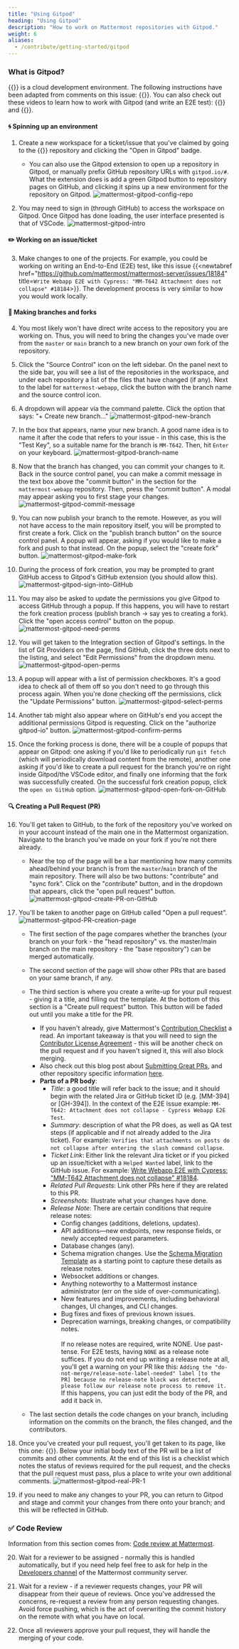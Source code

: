 ```yaml
---
title: "Using Gitpod"
heading: "Using Gitpod"
description: "How to work on Mattermost repositories with Gitpod."
weight: 6
aliases:
  - /contribute/getting-started/gitpod
---
```


### What is Gitpod?
{{<newtabref href="https://www.gitpod.io/" title="Gitpod">}} is a cloud development environment. The following instructions have been adapted from comments on this issue: {{<newtabref href="https://github.com/mattermost/mattermost-gitpod-config/issues/18" title="Document general usage of Gitpod #18 ">}}. You can also check out these videos to learn how to work with Gitpod (and write an E2E test): {{<newtabref href="https://www.youtube.com/watch?v=LgQ2Z_GelYQ" title="How to set up a developer environment for Mattermost with Gitpod">}} and {{<newtabref href="https://www.youtube.com/watch?v=mLbzKSGZv4A" title="Writing your first E2E test for Mattermost">}}.

#### :cyclone: Spinning up an environment

1. Create a new workspace for a ticket/issue that you've claimed by going to the {{<newtabref href="https://github.com/mattermost/mattermost-gitpod-config/tree/master" title="mattermost-gitpod-config">}} repository and clicking the "Open in Gitpod" badge.

    * You can also use the Gitpod extension to open up a repository in Gitpod, or manually prefix GitHub repository URLs with `gitpod.io/#`. What the extension does is add a green Gitpod button to repository pages on GitHub, and clicking it spins up a new environment for the repository on Gitpod.
    ![mattermost-gitpod-config-repo](https://user-images.githubusercontent.com/43153413/194467192-675a6b15-bb3b-4a4d-be05-f1df0fbdd524.jpeg)

2. You may need to sign in (through GitHub) to access the workspace on Gitpod. Once Gitpod has done loading, the user interface presented is that of VSCode.
![mattermost-gitpod-intro](https://user-images.githubusercontent.com/43153413/194467255-98b5a9be-85a5-4da8-b519-279011882384.jpeg)
 
#### :pencil2: Working on an issue/ticket
 
3. Make changes to one of the projects. For example, you could be working on writing an End-to-End (E2E) test, like this issue {{<newtabref href="https://github.com/mattermost/mattermost-server/issues/18184" title=`Write Webapp E2E with Cypress: "MM-T642 Attachment does not collapse" #18184`>}}. The development process is very similar to how you would work locally.

#### :herb: Making branches and forks

4. You most likely won't have direct write access to the repository you are working on. Thus, you will need to bring the changes you've made over from the `master` or `main` branch to a new branch on your own fork of the repository.
 
5. Click the "Source Control" icon on the left sidebar. On the panel next to the side bar, you will see a list of the repositories in the workspace, and under each repository a list of the files that have changed (if any). Next to the label for `mattermost-webapp`, click the button with the branch name and the source control icon.

6. A dropdown will appear via the command palette. Click the option that says: "+ Create new branch..."
![mattermost-gitpod-new-branch](https://user-images.githubusercontent.com/43153413/194467696-498917fe-14a3-4cbc-ac35-1b201ce3c730.jpeg)

7. In the box that appears, name your new branch. A good name idea is to name it after the code that refers to your issue - in this case, this is the "Test Key", so a suitable name for the branch is `MM-T642`. Then, hit `Enter` on your keyboard.
![mattermost-gitpod-branch-name](https://user-images.githubusercontent.com/43153413/194467742-e7312d5d-dbb3-4bcc-a5af-b67941bbf4f2.jpeg)

8. Now that the branch has changed, you can commit your changes to it. Back in the source control panel, you can make a commit message in the text box above the "commit button" in the section for the `mattermost-webapp` repository. Then, press the "commit button". A modal may appear asking you to first stage your changes.
![mattermost-gitpod-commit-message](https://user-images.githubusercontent.com/43153413/194467789-0f588a7c-ff8b-4bc9-adaf-5d224726b2a5.jpeg)
 
9. You can now publish your branch to the remote. However, as you will not have access to the main repository itself, you will be prompted to first create a fork. Click on the "publish branch button" on the source control panel. A popup will appear, asking if you would like to make a fork and push to that instead. On the popup, select the "create fork" button.
![mattermost-gitpod-make-fork](https://user-images.githubusercontent.com/43153413/194468420-14564230-fb63-442c-b0e6-815aeb799da5.jpeg)
 
10. During the process of fork creation, you may be prompted to grant GitHub access to Gitpod's GitHub extension (you should allow this).
![mattermost-gitpod-sign-into-GitHub](https://user-images.githubusercontent.com/43153413/194468466-79cf2804-5393-4a1c-994f-9c087ff42b1d.jpeg)
 
11. You may also be asked to update the permissions you give Gitpod to access GitHub through a popup. If this happens, you will have to restart the fork creation process (publish branch -> say yes to creating a fork). Click the "open access control" button on the popup.
![mattermost-gitpod-need-perms](https://user-images.githubusercontent.com/43153413/194468523-f7c7ce87-3586-48bf-b779-38253de0059e.jpeg)
 
12. You will get taken to the Integration section of Gitpod's settings. In the list of Git Providers on the page, find GitHub, click the three dots next to the listing, and select "Edit Permissions" from the dropdown menu.
![mattermost-gitpod-open-perms](https://user-images.githubusercontent.com/43153413/194468548-7b31a634-dd4a-49bb-a697-a8b3e5aa39db.jpeg)
 
13. A popup will appear with a list of permission checkboxes. It's a good idea to check all of them off so you don't need to go through this process again. When you're done checking off the permissions, click the "Update Permissions" button.
![mattermost-gitpod-select-perms](https://user-images.githubusercontent.com/43153413/194468567-fba1fc58-f4db-4787-8dcd-d594472d7692.jpeg)
 
14. Another tab might also appear where on GitHub's end you accept the additional permissions Gitpod is requesting. Click on the "authorize gitpod-io" button.
![mattermost-gitpod-confirm-perms](https://user-images.githubusercontent.com/43153413/194468598-1866b681-ae3b-42a0-b94c-c02735776e02.jpeg)
 
15. Once the forking process is done, there will be a couple of popups that appear on Gitpod: one asking if you'd like to periodically run `git fetch` (which will periodically download content from the remote), another one asking if you'd like to create a pull request for the branch you're on right inside Gitpod/the VSCode editor, and finally one informing that the fork was successfully created. On the successful fork creation popup, click the `open on GitHub` option.
![mattermost-gitpod-open-fork-on-GitHub](https://user-images.githubusercontent.com/43153413/194468614-a89701c4-8b09-4b80-b84e-a0beaca8431c.jpeg)
 
#### :mag: Creating a Pull Request (PR)
 
16. You'll get taken to GitHub, to the fork of the repository you've worked on in your account instead of the main one in the Mattermost organization. Navigate to the branch you've made on your fork if you're not there already.
 
    * Near the top of the page will be a bar mentioning how many commits ahead/behind your branch is from the `master`/`main` branch of the main repository. There will also be two buttons: "contribute" and "sync fork". Click on the "contribute" button, and in the dropdown that appears, click the "open pull request" button.
![mattermost-gitpod-create-PR-on-GitHub](https://user-images.githubusercontent.com/43153413/194468644-8c625663-17d4-4187-92be-171b683d298f.jpeg)
 
17. You'll be taken to another page on GitHub called "Open a pull request".
![mattermost-gitpod-PR-creation-page](https://user-images.githubusercontent.com/43153413/194468667-aace5ac5-4bbe-4e93-9902-e210964e00c8.jpeg)

    * The first section of the page compares whether the branches (your branch on your fork - the "head repository" vs. the master/main branch on the main repository - the "base repository") can be merged automatically.
    * The second section of the page will show other PRs that are based on your same branch, if any.
    * The third section is where you create a write-up for your pull request - giving it a title, and filling out the template. At the bottom of this section is a "Create pull request" button. This button will be faded out until you make a title for the PR.
        * If you haven't already, give Mattermost's [Contribution Checklist](https://developers.mattermost.com/contribute/more-info/getting-started/contribution-checklist/) a read. An important takeaway is that you will need to sign the [Contributor License Agreement](https://mattermost.com/mattermost-contributor-agreement/) - this will be another check on the pull request and if you haven't signed it, this will also block merging.
        * Also check out this blog post about [Submitting Great PRs](https://developers.mattermost.com/blog/2019-01-24-submitting-great-prs), and other repository specific information [here](https://developers.mattermost.com/contribute).
        * **Parts of a PR body**:
            * _Title_: a good title will refer back to the issue; and it should begin with the related Jira or GitHub ticket ID (e.g. [MM-394] or [GH-394]). In the context of the E2E issue example: `MM-T642: Attachment does not collapse - Cypress Webapp E2E Test`.
            * _Summary_: description of what the PR does, as well as QA test steps (if applicable and if not already added to the Jira ticket). For example: `Verifies that attachments on posts do not collapse after entering the slash command collapse`.
            * _Ticket Link_: Either link the relevant Jira ticket or if you picked up an issue/ticket with a `Helped Wanted` label, link to the GitHub issue. For example: [Write Webapp E2E with Cypress: "MM-T642 Attachment does not collapse" #18184](https://github.com/mattermost/mattermost-server/issues/18184).
            * _Related Pull Requests_: Link other PRs here if they are related to this PR.
            * _Screenshots_: Illustrate what your changes have done.
            * _Release Note_: There are certain conditions that require release notes:
                * Config changes (additions, deletions, updates).
                * API additions—new endpoints, new response fields, or newly accepted request parameters.
                * Database changes (any).
                * Schema migration changes. Use the [Schema Migration Template](https://docs.google.com/document/d/18lD7N32oyMtYjFrJKwsNv8yn6Fe5QtF-eMm8nn0O8tk/edit?usp=sharing) as a starting point to capture these details as release notes.
                * Websocket additions or changes.
                * Anything noteworthy to a Mattermost instance administrator (err on the side of over-communicating).
                * New features and improvements, including behavioral changes, UI changes, and CLI changes.
                * Bug fixes and fixes of previous known issues.
                * Deprecation warnings, breaking changes, or compatibility notes.
                <br><br/>
                If no release notes are required, write NONE. Use past-tense. For E2E tests, having `NONE` as a release note suffices. If you do not end up writing a release note at all, you'll get a warning on your PR like this: `Adding the "do-not-merge/release-note-label-needed" label [to the PR] because no release-note block was detected, please follow our release note process to remove it.` If this happens, you can just edit the body of the PR, and add it back in.
 
    * The last section details the code changes on your branch, including information on the commits on the branch, the files changed, and the contributors.
 
18. Once you've created your pull request, you'll get taken to its page, like this one: {{<newtabref href="https://github.com/mattermost/mattermost-webapp/pull/11231" title="MM-T642: Attachment does not collapse - Cypress Webapp E2E Test #11231">}}. Below your initial body text of the PR will be a list of commits and other comments. At the end of this list is a checklist which notes the status of reviews required for the pull request, and the checks that the pull request must pass, plus a place to write your own additional comments.
![mattermost-gitpod-real-PR-1](https://user-images.githubusercontent.com/43153413/194468726-afddf66f-eaf1-4dab-a6bf-7ddf39db78bf.jpeg)
 
19. if you need to make any changes to your PR, you can return to Gitpod and stage and commit your changes from there onto your branch; and this will be reflected in GitHub.
 
### :white_check_mark: Code Review
 
Information from this section comes from: [Code review at Mattermost](https://developers.mattermost.com/contribute/more-info/getting-started/code-review/). 
 
20. Wait for a reviewer to be assigned - normally this is handled automatically, but if you need help feel free to ask for help in the [Developers channel](https://community.mattermost.com/core/channels/developers) of the Mattermost community server.
 
21. Wait for a review - if a reviewer requests changes, your PR will disappear from their queue of reviews. Once you've addressed the concerns, re-request a review from any person requesting changes. Avoid force pushing, which is the act of overwriting the commit history on the remote with what you have on local.
 
22. Once all reviewers approve your pull request, they will handle the merging of your code.

 
